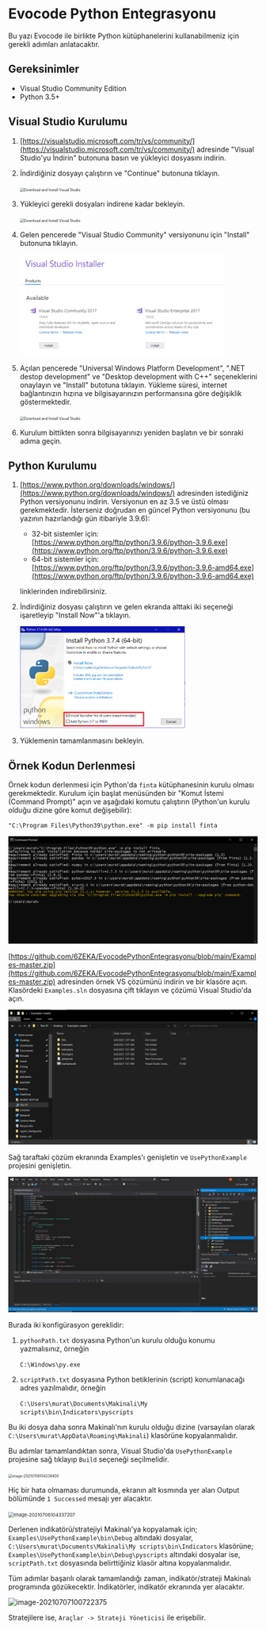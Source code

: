 # Evocode Python Entegrasyonu

Bu yazı Evocode ile birlikte Python kütüphanelerini kullanabilmeniz için gerekli adımları anlatacaktır.

## Gereksinimler

* Visual Studio Community Edition
* Python 3.5+

## Visual Studio Kurulumu

1. [https://visualstudio.microsoft.com/tr/vs/community/](https://visualstudio.microsoft.com/tr/vs/community/) adresinde "Visual Studio'yu İndirin" butonuna basın ve yükleyici dosyasını indirin.

2. İndirdiğiniz dosyayı çalıştırın ve "Continue" butonuna tıklayın.

   <img src="https://www.guru99.com/images/c-sharp-net/image003.png" alt="Download and Install Visual Studio" style="zoom:50%;" />

3. Yükleyici gerekli dosyaları indirene kadar bekleyin.

   <img src="https://www.guru99.com/images/c-sharp-net/image004.png" alt="Download and Install Visual Studio" style="zoom:50%;" />

4. Gelen pencerede "Visual Studio Community" versiyonunu için "Install" butonuna tıklayın.

   <img src="imgs\image-20210706094542566.png" alt="image-20210706094542566" style="zoom:50%;" />

5. Açılan pencerede "Universal Windows Platform Development", ".NET destop development" ve "Desktop development with C++" seçeneklerini onaylayın ve "Install" butotuna tıklayın. Yükleme süresi, internet bağlantınızın hızına ve bilgisayarınızın performansına göre değişiklik göstermektedir.

   <img src="https://www.guru99.com/images/c-sharp-net/image006.png" alt="Download and Install Visual Studio" style="zoom:50%;" />

6. Kurulum bittikten sonra bilgisayarınızı yeniden başlatın ve bir sonraki adıma geçin.

## Python Kurulumu

1. [https://www.python.org/downloads/windows/](https://www.python.org/downloads/windows/) adresinden istediğiniz Python versiyonunu indirin. Versiyonun en az 3.5 ve üstü olması gerekmektedir. İsterseniz doğrudan en güncel Python versiyonunu (bu yazının hazırlandığı gün itibariyle 3.9.6):

   * 32-bit sistemler için: [https://www.python.org/ftp/python/3.9.6/python-3.9.6.exe](https://www.python.org/ftp/python/3.9.6/python-3.9.6.exe)
   * 64-bit sistemler için: [https://www.python.org/ftp/python/3.9.6/python-3.9.6-amd64.exe](https://www.python.org/ftp/python/3.9.6/python-3.9.6-amd64.exe)

   linklerinden indirebilirsiniz.

2. İndirdiğiniz dosyası çalıştırın ve gelen ekranda alttaki iki seçeneği işaretleyip "Install Now"'a tıklayın.

   <img src="imgs\image-20210706100700923.png" alt="image-20210706100700923" style="zoom:50%;" />

3. Yüklemenin tamamlanmasını bekleyin.

## Örnek Kodun Derlenmesi

Örnek kodun derlenmesi için Python'da `finta` kütüphanesinin kurulu olması gerekmektedir. Kurulum için başlat menüsünden bir "Komut İstemi (Command Prompt)" açın ve aşağıdaki komutu çalıştırın (Python'un kurulu olduğu dizine göre komut değişebilir):

``````
"C:\Program Files\Python39\python.exe" -m pip install finta
``````

<img src="imgs\image-20210706101337865.png" alt="image-20210706101337865" style="zoom:50%;" />

[https://github.com/6ZEKA/EvocodePythonEntegrasyonu/blob/main/Examples-master.zip](https://github.com/6ZEKA/EvocodePythonEntegrasyonu/blob/main/Examples-master.zip) adresinden örnek VS çözümünü indirin ve bir klasöre açın. Klasördeki `Examples.sln` dosyasına çift tıklayın ve çözümü Visual Studio'da açın.

<img src="imgs\image-20210706102958367.png" alt="image-20210706102958367" style="zoom:50%;" />

Sağ taraftaki çözüm ekranında Examples'ı genişletin ve `UsePythonExample` projesini genişletin.

<img src="imgs\image-20210706103415685.png" alt="image-20210706103415685" style="zoom: 50%;" />

Burada iki konfigürasyon gereklidir:

1. `pythonPath.txt` dosyasına Python'un kurulu olduğu konumu yazmalısınız, örneğin

   ```C:\Windows\py.exe```

2. `scriptPath.txt` dosyasına Python betiklerinin (script) konumlanacağı adres yazılmalıdır, örneğin

   ```C:\Users\murat\Documents\Makinali\My scripts\bin\Indicators\pyscripts```

Bu iki dosya daha sonra Makinalı'nın kurulu olduğu dizine (varsayılan olarak `C:\Users\murat\AppData\Roaming\Makinali`) klasörüne kopyalanmalıdır.

Bu adımlar tamamlandıktan sonra, Visual Studio'da `UsePythonExample` projesine sağ tıklayıp `Build` seçeneği seçilmelidir.

<img src="imgs\image-20210706104238400.png" alt="image-20210706104238400" style="zoom:50%;" />

Hiç bir hata olmaması durumunda, ekranın alt kısmında yer alan Output bölümünde `1 Successed` mesajı yer alacaktır.

<img src="imgs\image-20210706104337207.png" alt="image-20210706104337207" style="zoom:67%;" />

Derlenen indikatörü/stratejiyi Makinalı'ya kopyalamak için; `Examples\UsePythonExample\bin\Debug` altındaki dosyalar, `C:\Users\murat\Documents\Makinali\My scripts\bin\Indicators` klasörüne; `Examples\UsePythonExample\bin\Debug\pyscripts` altındaki dosyalar ise, `scriptPath.txt` dosyasında belirttiğiniz klasör altına kopyalanmalıdır.



Tüm adımlar başarılı olarak tamamlandığı zaman, indikatör/strateji Makinalı programında gözükecektir. İndikatörler, indikatör ekranında yer alacaktır.

<img src="imgs\image-20210707100722375.png" alt="image-20210707100722375" style="zoom:100%;" />

Stratejilere ise, `Araçlar -> Strateji Yöneticisi` ile erişebilir.
